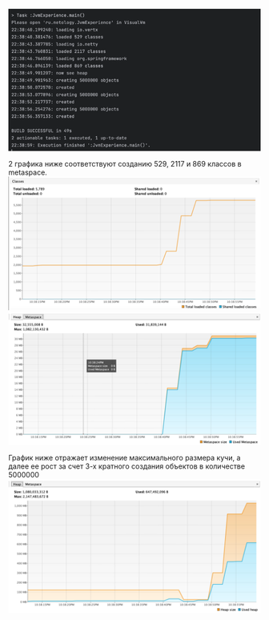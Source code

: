 ![img.png](img.png)

2 графика ниже соответствуют созданию 529, 2117 и 869 классов в metaspace.
![img_1.png](img_1.png)
![img_2.png](img_2.png)

График ниже отражает изменение максимального размера кучи, а далее ее рост
за счет 3-х кратного создания объектов в количестве 5000000
![img_3.png](img_3.png)